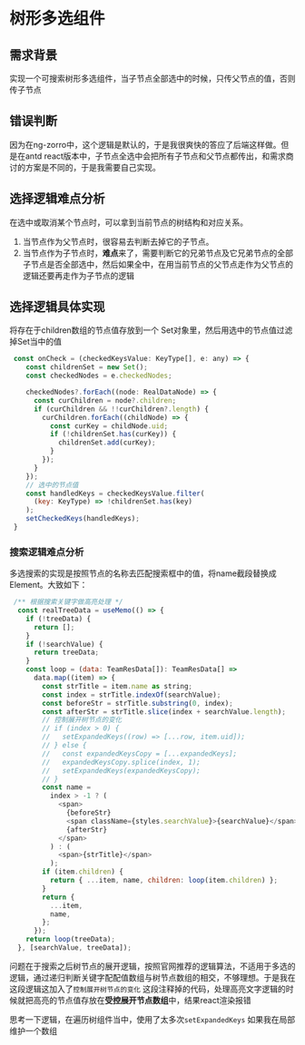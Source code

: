 # 树形多选组件

## 需求背景

 实现一个可搜索树形多选组件，当子节点全部选中的时候，只传父节点的值，否则传子节点

## 错误判断

因为在ng-zorro中，这个逻辑是默认的，于是我很爽快的答应了后端这样做。但是在antd react版本中，子节点全选中会把所有子节点和父节点都传出，和需求商讨的方案是不同的，于是我需要自己实现。

## 选择逻辑难点分析

在选中或取消某个节点时，可以拿到当前节点的树结构和对应关系。

1. 当节点作为父节点时，很容易去判断去掉它的子节点。
2. 当节点作为子节点时，**难点**来了，需要判断它的兄弟节点及它兄弟节点的全部子节点是否全部选中，然后如果全中，在用当前节点的父节点走作为父节点的逻辑还要再走作为子节点的逻辑

## 选择逻辑具体实现

将存在于children数组的节点值存放到一个 Set对象里，然后用选中的节点值过滤掉Set当中的值

~~~js
 const onCheck = (checkedKeysValue: KeyType[], e: any) => {
    const childrenSet = new Set();
    const checkedNodes = e.checkedNodes;

    checkedNodes?.forEach((node: RealDataNode) => {
      const curChildren = node?.children;
      if (curChildren && !!curChildren?.length) {
        curChildren.forEach((childNode) => {
          const curKey = childNode.uid;
          if (!childrenSet.has(curKey)) {
            childrenSet.add(curKey);
          }
        });
      }
    });
    // 选中的节点值
    const handledKeys = checkedKeysValue.filter(
      (key: KeyType) => !childrenSet.has(key)
    );
    setCheckedKeys(handledKeys);
 }
~~~

### 搜索逻辑难点分析

多选搜索的实现是按照节点的名称去匹配搜索框中的值，将name截段替换成Element。大致如下：

~~~js
 /** 根据搜索关键字做高亮处理 */
  const realTreeData = useMemo(() => {
    if (!treeData) {
      return [];
    }
    if (!searchValue) {
      return treeData;
    }
    const loop = (data: TeamResData[]): TeamResData[] =>
      data.map((item) => {
        const strTitle = item.name as string;
        const index = strTitle.indexOf(searchValue);
        const beforeStr = strTitle.substring(0, index);
        const afterStr = strTitle.slice(index + searchValue.length);
        // 控制展开树节点的变化
        // if (index > 0) {
        //   setExpandedKeys((row) => [...row, item.uid]);
        // } else {
        //   const expandedKeysCopy = [...expandedKeys];
        //   expandedKeysCopy.splice(index, 1);
        //   setExpandedKeys(expandedKeysCopy);
        // }
        const name =
          index > -1 ? (
            <span>
              {beforeStr}
              <span className={styles.searchValue}>{searchValue}</span>
              {afterStr}
            </span>
          ) : (
            <span>{strTitle}</span>
          );
        if (item.children) {
          return { ...item, name, children: loop(item.children) };
        }
        return {
          ...item,
          name,
        };
      });
    return loop(treeData);
  }, [searchValue, treeData]);
~~~

问题在于搜索之后树节点的展开逻辑，按照官网推荐的逻辑算法，不适用于多选的逻辑，通过递归判断关键字配配值数组与树节点数组的相交，不够理想。于是我在这段逻辑这加入了`控制展开树节点的变化` 这段注释掉的代码，处理高亮文字逻辑的时候就把高亮的节点值存放在**受控展开节点数组**中，结果react渲染报错

思考一下逻辑，在遍历树组件当中，使用了太多次`setExpandedKeys` 如果我在局部维护一个数组